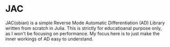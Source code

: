 # JAC

JAC(obian) is a simple Reverse Mode Automatic Differentiation (AD) Library written from scratch in Julia. This is strictly for educatioanal purpose only, as I won't be focusing on performance. My focus here is to just make the inner workings of AD easy to understand.